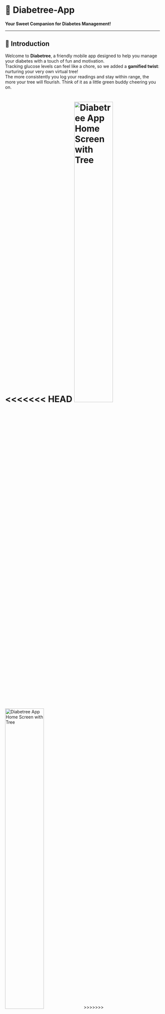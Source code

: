 # 🌳 Diabetree-App

**Your Sweet Companion for Diabetes Management!**

---

## 📖 Introduction

Welcome to **Diabetree**, a friendly mobile app designed to help you manage your diabetes with a touch of fun and motivation.  
Tracking glucose levels can feel like a chore, so we added a **gamified twist**: nurturing your very own virtual tree!  
The more consistently you log your readings and stay within range, the more your tree will flourish. Think of it as a little green buddy cheering you on.

<<<<<<< HEAD
<img src="docs/images/homescreen.png" alt="Diabetree App Home Screen with Tree" width="50%"/>
=======
<img src="assets/images/screens/homescreen.png" alt="Diabetree App Home Screen with Tree" width="50%"/>
>>>>>>> 92723ba5ae0ec7b5279876ec7bedbd08d6e195cd

---

## ✨ Features

<<<<<<< HEAD
- **Easy Glicemia Tracking** – Quickly log your blood glucose levels.
    <img src="docs/images/insertglicemiascreen.png" alt="Glicemia Screen" width="50%"/>
- **Contextual Notes** – Add details about meals, activities, or other influences.
- **Interactive Tree Growth** – Watch your virtual tree grow as you stay consistent.
- **Achievements & Rewards** – Unlock badges and earn coins for milestones.
    <img src="docs/images/achievementsscreen.png" alt="Achievements Screen" width="50%"/>
- **Diabetree Shop** – Spend coins on new tree seeds to expand your collection.
    <img src="docs/images/shopscreen.png" alt="Shop Screen" width="50%"/>
=======
- **Easy Glucose Tracking** – Quickly log your blood glucose levels.
  ![Glicemia Screen]([<!(assets/images/screens/insertglicemiascreen.png)>](https://github.com/tiagogalvao7/diabetree-reactapp/blob/main/assets/images/screens/glicemia.png))
- **Contextual Notes** – Add details about meals, activities, or other influences.
- **Interactive Tree Growth** – Watch your virtual tree grow as you stay consistent.
- **Achievements & Rewards** – Unlock badges and earn coins for milestones.
  ![Achievements Screen]([<!(assets/images/screens/achievementsscreen.png)>](https://github.com/tiagogalvao7/diabetree-reactapp/blob/main/assets/images/screens/achievementsscreen.png))
- **Diabetree Shop** – Spend coins on new tree seeds to expand your collection.
  ![Shop Screen]([<!(assets/images/screens/shopscreen.png)>](https://github.com/tiagogalvao7/diabetree-reactapp/blob/main/assets/images/screens/shopscreen.png))
>>>>>>> 92723ba5ae0ec7b5279876ec7bedbd08d6e195cd
- **Personal Profile** – Store insulin info and set personal glucose targets.
- **Local Data Storage** – All data is stored locally via JSON-server for privacy.

---

## ❓ Why Diabetree?

Managing diabetes is a marathon, not a sprint.  
**Diabetree** makes the journey more engaging by turning **routine into reward**.  
Plus… who doesn’t love growing a virtual forest? 🌱

---

## 🚀 Getting Started

### 📦 Prerequisites

Make sure you have installed:

- [Node.js (LTS recommended)](https://nodejs.org/)
- npm or Yarn
- Expo CLI → `npm install -g expo-cli`
- Mobile emulator (Android Studio / Xcode) **or** a physical device.

---

### 🔧 Setup

#### 1. Clone the Repository

```bash
git clone https://github.com/tiagogalvao7/diabetree-app.git
cd diabetree-app
```

#### 2. Install Dependencies

```bash
npm install
# or
yarn install
```

#### 3. Set Up Local API (JSON-server)

**Install JSON-server globally:**

```bash
npm install -g json-server
```

#### 4. Configure Environment Variables

Create a `.env` file in the project root with:

```bash
API_BASE_URL=http://10.0.2.2:3000
```

Adjust the address depending on your environment.

#### 5. Run the App

```bash
npm start
# or
expo start
```

#### Then in Expo Dev Tools:

- Press a → Run on Android
- Press i → Run on iOS
- Scan QR code with Expo Go app on your phone

### 🛠️ Technologies Used

- **React Native** – Cross-platform app development
- **Expo** – Simplified universal React framework
- **TypeScript** – Strong typing for robust code
- **JSON-server** – Lightweight local REST API
- **Async Storage** – Persistent key-value storage
- **Expo Vector Icons** – Rich icon set
- **Expo Haptics** – Subtle tactile feedback

### 🌱 Future Enhancements

- **☁️ Cloud Sync** – Backup and multi-device support
- **📊 Advanced Analytics** – More detailed glucose trend reports
- **🔗 Device Integration** – Connect with glucose monitors or simulate with Arduino hardware
- **🌲 New Content** – More tree types, items, and challenges
